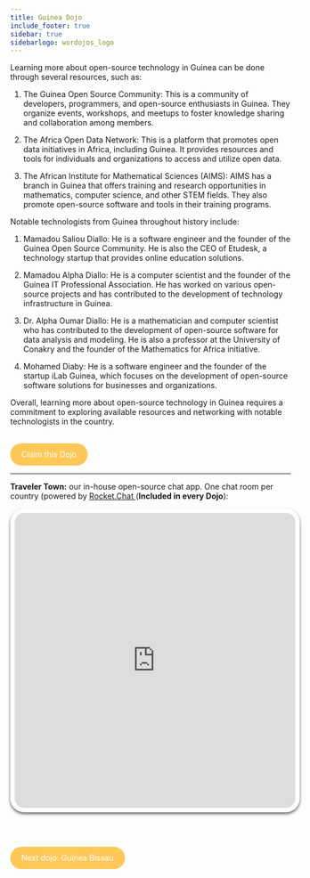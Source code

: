 ```yaml
---
title: Guinea Dojo
include_footer: true
sidebar: true
sidebarlogo: wordojos_logo
---
```


Learning more about open-source technology in Guinea can be done through several resources, such as:

1.  The Guinea Open Source Community: This is a community of developers, programmers, and open-source enthusiasts in Guinea. They organize events, workshops, and meetups to foster knowledge sharing and collaboration among members.
    
2.  The Africa Open Data Network: This is a platform that promotes open data initiatives in Africa, including Guinea. It provides resources and tools for individuals and organizations to access and utilize open data.
    
3.  The African Institute for Mathematical Sciences (AIMS): AIMS has a branch in Guinea that offers training and research opportunities in mathematics, computer science, and other STEM fields. They also promote open-source software and tools in their training programs.
    

Notable technologists from Guinea throughout history include:

1.  Mamadou Saliou Diallo: He is a software engineer and the founder of the Guinea Open Source Community. He is also the CEO of Etudesk, a technology startup that provides online education solutions.
    
2.  Mamadou Alpha Diallo: He is a computer scientist and the founder of the Guinea IT Professional Association. He has worked on various open-source projects and has contributed to the development of technology infrastructure in Guinea.
    
3.  Dr. Alpha Oumar Diallo: He is a mathematician and computer scientist who has contributed to the development of open-source software for data analysis and modeling. He is also a professor at the University of Conakry and the founder of the Mathematics for Africa initiative.
    
4.  Mohamed Diaby: He is a software engineer and the founder of the startup iLab Guinea, which focuses on the development of open-source software solutions for businesses and organizations.
    

Overall, learning more about open-source technology in Guinea requires a commitment to exploring available resources and networking with notable technologists in the country.

<br>
<html>
  <head>
    <style>
      .button {
        display: inline-block;
        padding: 20px 20px;
        text-align: center;
        text-decoration: none;
        color: #ffffff;
        background-color: #FDC858;
        border-radius: 33px;
        outline: none;
        line-height:  0%;
      }
    </style>
  </head>
  <body>
    <a class="button" href="https://blog.workdojos.com/Guinea" target="_blank">Claim this Dojo</a>
  </body>
</html>
<br>

---


**Traveler Town:**   our in-house open-source chat app.  One chat room per country (powered by <a href="https://rocket.chat" >Rocket.Chat </a>  (**Included in every Dojo**):  

<iframe src="https://chat.traveler.town/channel/Guinea" style="width: 100%;height: 530px;padding: 8px; box-shadow: 0 3px 5px rgba(0,0,0,.6);border-radius: 25px;overflow: hidden;border: none;" align="middle"></iframe>


<br><br>

<html>
  <head>
    <style>
      .button {
        display: inline-block;
        padding: 20px 20px;
        text-align: center;
        text-decoration: none;
        color: #ffffff;
        background-color: #FDC858;
        border-radius: 33px;
        outline: none;
        line-height:  %;
      }
    </style>
  </head>
  <body>
    <a class="button" href="https://workdojos.com/Guinea-Bissau">Next dojo:  Guinea Bissau</a>
  </body>
</html>